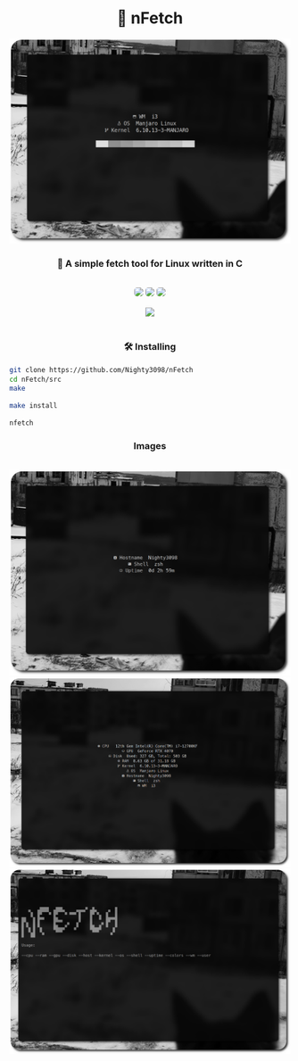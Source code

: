 <div align="center">
    <h1>🌿 nFetch</h1>
    <img src="imgs/1.png" />
    <h3>🌆 A simple fetch tool for Linux written in C</h3>
    <br>
    <a href="./LICENSE.md"><img  class="badge" src="https://img.shields.io/github/license/Nighty3098/nFetch?style=for-the-badge&color=a6e0b8&logoColor=ffffff&labelColor=1c1c29"  style="border-radius: 5px;"/></a>
    <img class="badge" src="https://img.shields.io/github/stars/Nighty3098/nFetch?style=for-the-badge&color=eed49f&logoColor=D9E0EE&labelColor=1c1c29" style="border-radius: 5px;"/>
    <img class="badge" src="https://img.shields.io/github/forks/Nighty3098/nFetch?style=for-the-badge&color=9dc3ea&logoColor=D9E0EE&labelColor=1c1c29"  style="border-radius: 5px;"/><br>
    <br>
    <a href="https://discord.com/channels/1238858182403559505"><img src="https://img.shields.io/discord/1238858182403559505?style=for-the-badge&color=c6a0f6&labelColor=363a4f&logo=discord&logoColor=cad3f5"></a>
    <br><br>
</div>
<h3 align="center">🛠️ Installing</h3>

```bash
git clone https://github.com/Nighty3098/nFetch
cd nFetch/src
make
```

```bash
make install
```

```bash
nfetch
```

<div align="center">
    <h3>Images</h3>
    <br>
    <img src="imgs/2.png" />
    <br>
    <img src="imgs/3.png" />
    <br>
    <img src="imgs/4.png" />
</div>
